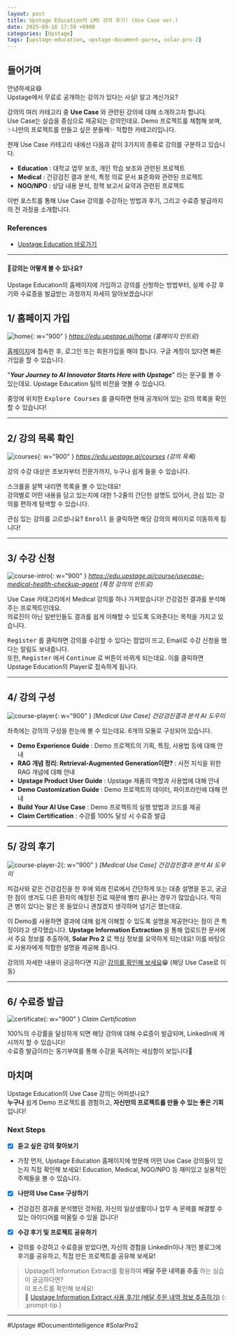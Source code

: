 ```yaml
---
layout: post
title: Upstage Education의 LMS 강의 후기! (Use Case ver.)
date: 2025-09-16 17:59 +0900
categories: [Upstage]
tags: [upstage-education, upstage-document-parse, solar-pro-2]
---
```


## **들어가며**

안녕하세요😄 \
Upstage에서 무료로 공개하는 강의가 있다는 사실! 알고 계신가요?

강의의 여러 카테고리 중 **Use Case** 와 관련된 강의에 대해 소개하고자 합니다. \
Use Case는 실습을 중심으로 제공되는 강의인데요. Demo 프로젝트를 체험해 보며, ✨나만의 프로젝트를 만들고 싶은 분들께✨ 적합한 카테고리입니다.

현재 Use Case 카테고리 내에선 다음과 같이 3가지의 종류로 강의를 구분하고 있습니다.
- **Education** : 대학교 업무 보조, 개인 학습 보조와 관련된 프로젝트
- **Medical** : 건강검진 결과 분석, 특정 의료 문서 표준화와 관련된 프로젝트
- **NGO/NPO** : 상담 내용 분석, 정책 보고서 요약과 관련된 프로젝트

이번 포스트를 통해 Use Case 강의를 수강하는 방법과 후기, 그리고 수료증 발급까지의 전 과정을 소개합니다.

### **References**

- [Upstage Education 바로가기](https://edu.upstage.ai/home)

---

#### **🤔강의는 어떻게 볼 수 있나요?**

Upstage Education의 홈페이지에 가입하고 강의를 신청하는 방법부터, 실제 수강 후기와 수료증을 발급받는 과정까지 자세히 알아보겠습니다!

## **1/ 홈페이지 가입**

![home](/assets/img/2025-09-25-17-51-52.png){: w="900" }
_https://edu.upstage.ai/home (홈페이지 인트로)_

[홈페이지](https://edu.upstage.ai/home)에 접속한 후, 로그인 또는 회원가입을 해야 합니다. 구글 계정이 있다면 빠른 가입을 할 수 있습니다.

"***Your Journey to AI Innovator Starts Here with Upstage***" 라는 문구를 볼 수 있는데요. Upstage Education 팀의 비전을 엿볼 수 있습니다.

중앙에 위치한 <kbd>Explore Courses</kbd> 를 클릭하면 현재 공개되어 있는 강의 목록을 확인할 수 있습니다!

---

## **2/ 강의 목록 확인**

![courses](/assets/img/2025-09-25-18-21-48.png){: w="900" }
_https://edu.upstage.ai/courses (강의 목록)_

강의 수강 대상은 초보자부터 전문가까지, 누구나 쉽게 들을 수 있습니다.

스크롤을 살짝 내리면 목록을 볼 수 있는데요! \
강의별로 어떤 내용을 담고 있는지에 대한 1-2줄의 간단한 설명도 있어서, 관심 있는 강의를 편하게 탐색할 수 있습니다.

관심 있는 강의를 고르셨나요? <kbd>Enroll</kbd> 을 클릭하면 해당 강의의 페이지로 이동하게 됩니다!

---

## **3/ 수강 신청**

![course-intro](/assets/img/2025-09-25-18-44-28.png){: w="900" }
_https://edu.upstage.ai/course/usecase-medical-health-checkup-agent (특정 강의의 인트로)_

Use Case 카테고리에서 Medical 강의를 하나 가져왔습니다! 건강검진 결과를 분석해 주는 프로젝트인데요. \
의료진이 아닌 일반인들도 결과를 쉽게 이해할 수 있도록 도와준다는 목적을 가지고 있습니다.

<kbd>Register</kbd> 를 클릭하면 강의를 수강할 수 있다는 팝업이 뜨고, Email로 수강 신청을 했다는 알림도 보내줍니다. \
또한, <kbd>Register</kbd> 에서 <kbd>Continue</kbd> 로 버튼이 바뀌게 되는데요. 이를 클릭하면 Upstage Education의 Player로 접속하게 됩니다.

---

## **4/ 강의 구성**

![course-player](/assets/img/2025-09-25-19-32-59.png){: w="900" }
_[Medical Use Case] 건강검진결과 분석 AI 도우미_

좌측에는 강의의 구성을 한눈에 볼 수 있는데요. 6개의 모듈로 구성되어 있습니다.
- **Demo Experience Guide** : Demo 프로젝트의 기획, 특징, 사용법 등에 대해 안내
- **RAG 개념 정리: Retrieval-Augmented Generation이란?** : 사전 지식을 위한 RAG 개념에 대해 안내
- **Upstage Product User Guide** : Upstage 제품의 역할과 사용법에 대해 안내
- **Demo Customization Guide** : Demo 프로젝트의 데이터, 파이프라인에 대해 안내
- **Build Your AI Use Case** : Demo 프로젝트의 실행 방법과 코드를 제공
- **Claim Certification** : 수강률 100% 달성 시 수료증 발급

---

## **5/ 강의 후기**

![course-player-2](/assets/img/2025-09-26-02-43-52.png){: w="900" }
_[Medical Use Case] 건강검진결과 분석 AI 도우미_

피검사와 같은 건강검진을 한 후에 외래 진료에서 간단하게 또는 대충 설명을 듣고, 궁금한 점이 생겨도 다른 환자의 예정된 진료 때문에 빨리 끝나는 경우가 많았습니다. 딱히 큰 병이 있다는 말은 못 들었으니 괜찮겠지 생각하며 넘기곤 했는데요.

이 Demo를 사용하면 결과에 대해 쉽게 이해할 수 있도록 설명을 제공한다는 점이 큰 특징이라고 생각했습니다. **Upstage Information Extraction** 을 통해 업로드한 문서에서 주요 정보를 추출하여, **Solar Pro 2** 로 핵심 정보를 요약하게 되는데요! 이를 바탕으로 사용자에게 적합한 설명을 제공해 줍니다.

강의의 자세한 내용이 궁금하다면 지금! [강의를 확인해 보세요](https://edu.upstage.ai/course/usecase-medical-health-checkup-agent)😁 (해당 Use Case로 이동)

---

## **6/ 수료증 발급**

![certificate](/assets/img/2025-09-25-22-25-42.png){: w="900" }
_Claim Certification_

100%의 수강률을 달성하게 되면 해당 강의에 대해 수료증이 발급되며, LinkedIn에 게시까지 할 수 있습니다! \
수료증 발급이라는 동기부여를 통해 수강을 독려하는 세심함이 보입니다🤗

## **마치며**

Upstage Education의 Use Case 강의는 어떠셨나요? \
**누구나** 쉽게 Demo 프로젝트를 경험하고, **자신만의 프로젝트를 만들 수 있는 좋은 기회** 입니다!

### **Next Steps**

- [x] **듣고 싶은 강의 찾아보기**
- 가장 먼저, Upstage Education 홈페이지에 방문해 어떤 Use Case 강의들이 있는지 직접 확인해 보세요! Education, Medical, NGO/NPO 등 재미있고 실용적인 주제들을 볼 수 있습니다.
- [x] **나만의 Use Case 구상하기**
- 건강검진 결과를 분석했던 것처럼, 자신의 일상생활이나 업무 속 문제를 해결할 수 있는 아이디어를 떠올릴 수 있을 겁니다!
- [x] **수강 후기 및 프로젝트 공유하기**
- 강의를 수강하고 수료증을 받았다면, 자신의 경험을 LinkedIn이나 개인 블로그에 후기를 공유하고, 직접 만든 프로젝트를 공유해 보세요!

> Upstage의 Information Extract를 활용하여 **배달 주문 내역을 추출** 하는 실습이 궁금하다면? \
> 이 포스트를 확인해 보세요! \
> 🔗 [Upstage Information Extract 사용 후기! (배달 주문 내역 정보 추출하기)](https://geminii01.github.io/posts/upstage-information-extract-%EC%82%AC%EC%9A%A9-%ED%9B%84%EA%B8%B0/)
{: .prompt-tip }

---

#Upstage #DocumentIntelligence #SolarPro2